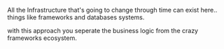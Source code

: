 All the Infrastructure that's going to change through time
can exist here.. things like frameworks and databases systems.

with this approach you seperate the business logic from the crazy frameworks ecosystem.
